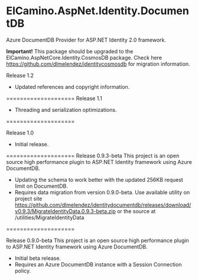 ElCamino.AspNet.Identity.DocumentDB
==================

Azure DocumentDB Provider for ASP.NET Identity 2.0 framework. 

**Important!** This package should be upgraded to the ElCamino.AspNetCore.Identity.CosmosDB package. Check here https://github.com/dlmelendez/identitycosmosdb for migration information.

  Release 1.2
  * Updated references and copyright information.
  
====================
  Release 1.1
  * Threading and serialization optimizations.
  
====================

  Release 1.0
  * Initial release.
  
====================
  Release 0.9.3-beta This project is an open source high performance plugin to ASP.NET Identity framework using Azure DocumentDB.
  * Updating the schema to work better with the updated 256KB request limit on DocumentDB. 
  * Requires data migration from version 0.9.0-beta. Use available utility on project site https://github.com/dlmelendez/identitydocumentdb/releases/download/v0.9.3/MigrateIdentityData.0.9.3-beta.zip or the source at /utilities/MigrateIdentityData 

====================

  Release 0.9.0-beta This project is an open source high performance plugin to ASP.NET Identity framework using Azure DocumentDB.
  * Initial beta release.
  * Requires an Azure DocumentDB instance with a Session Connection policy.


